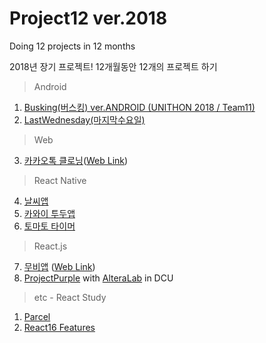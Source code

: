 # Project12 ver.2018

Doing 12 projects in 12 months

2018년 장기 프로젝트!
12개월동안 12개의 프로젝트 하기

> Android
1. [Busking(버스킹) ver.ANDROID (UNITHON 2018 / Team11)](https://github.com/hyunsikshin/Busking)
2. [LastWednesday(마지막수요일)](https://github.com/Nexters/LastWednesday)
> Web
3. [카카오톡 클로닝](https://github.com/HyeonSik/kakao-clone)([Web Link](https://hyunsikshin.github.io/kakao-clone/))
> React Native
4. [날씨앱](https://github.com/hyunsikshin/weather-app)
5. [카와이 투두앱](https://github.com/hyunsikshin/kawai-todo)
6. [토마토 타이머](https://github.com/hyunsikshin/tomato-timer)
> React.js
7. [무비앱](https://github.com/HyeonSik/movie_app) ([Web Link](https://hyunsikshin.github.io/movie_app/))
8. [ProjectPurple](https://github.com/AlteraLab/ProjectPurple) with [AlteraLab](https://github.com/AlteraLab) in DCU
> etc - React Study
1) [Parcel](https://github.com/hyunsikshin/parcel-sample)
2) [React16 Features](https://github.com/hyunsikshin/master-react16)
